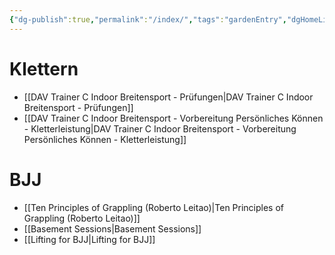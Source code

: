 ```yaml
---
{"dg-publish":true,"permalink":"/index/","tags":"gardenEntry","dgHomeLink":true,"dgPassFrontmatter":false,"dgShowBacklinks":false,"dgShowLocalGraph":false,"dgShowInlineTitle":false}
---
```



# Klettern

- [[DAV Trainer C Indoor Breitensport - Prüfungen|DAV Trainer C Indoor Breitensport - Prüfungen]]
- [[DAV Trainer C Indoor Breitensport - Vorbereitung Persönliches Können - Kletterleistung|DAV Trainer C Indoor Breitensport - Vorbereitung Persönliches Können - Kletterleistung]]

# BJJ

- [[Ten Principles of Grappling (Roberto Leitao)|Ten Principles of Grappling (Roberto Leitao)]]
- [[Basement Sessions|Basement Sessions]]
- [[Lifting for BJJ|Lifting for BJJ]]
